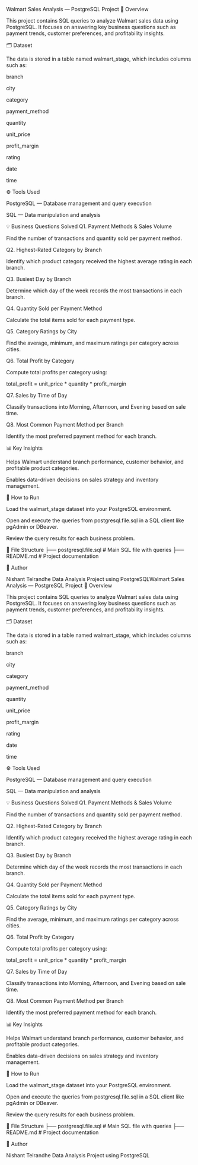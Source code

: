Walmart Sales Analysis — PostgreSQL Project
📘 Overview

This project contains SQL queries to analyze Walmart sales data using PostgreSQL.
It focuses on answering key business questions such as payment trends, customer preferences, and profitability insights.

🗂️ Dataset

The data is stored in a table named walmart_stage, which includes columns such as:

branch

city

category

payment_method

quantity

unit_price

profit_margin

rating

date

time

⚙️ Tools Used

PostgreSQL — Database management and query execution

SQL — Data manipulation and analysis

💡 Business Questions Solved
Q1. Payment Methods & Sales Volume

Find the number of transactions and quantity sold per payment method.

Q2. Highest-Rated Category by Branch

Identify which product category received the highest average rating in each branch.

Q3. Busiest Day by Branch

Determine which day of the week records the most transactions in each branch.

Q4. Quantity Sold per Payment Method

Calculate the total items sold for each payment type.

Q5. Category Ratings by City

Find the average, minimum, and maximum ratings per category across cities.

Q6. Total Profit by Category

Compute total profits per category using:

total_profit = unit_price * quantity * profit_margin

Q7. Sales by Time of Day

Classify transactions into Morning, Afternoon, and Evening based on sale time.

Q8. Most Common Payment Method per Branch

Identify the most preferred payment method for each branch.

📊 Key Insights

Helps Walmart understand branch performance, customer behavior, and profitable product categories.

Enables data-driven decisions on sales strategy and inventory management.

🚀 How to Run

Load the walmart_stage dataset into your PostgreSQL environment.

Open and execute the queries from postgresql.file.sql in a SQL client like pgAdmin or DBeaver.

Review the query results for each business problem.

📁 File Structure
├── postgresql.file.sql   # Main SQL file with queries
├── README.md             # Project documentation

🧠 Author

Nishant Telrandhe
Data Analysis Project using PostgreSQLWalmart Sales Analysis — PostgreSQL Project
📘 Overview

This project contains SQL queries to analyze Walmart sales data using PostgreSQL.
It focuses on answering key business questions such as payment trends, customer preferences, and profitability insights.

🗂️ Dataset

The data is stored in a table named walmart_stage, which includes columns such as:

branch

city

category

payment_method

quantity

unit_price

profit_margin

rating

date

time

⚙️ Tools Used

PostgreSQL — Database management and query execution

SQL — Data manipulation and analysis

💡 Business Questions Solved
Q1. Payment Methods & Sales Volume

Find the number of transactions and quantity sold per payment method.

Q2. Highest-Rated Category by Branch

Identify which product category received the highest average rating in each branch.

Q3. Busiest Day by Branch

Determine which day of the week records the most transactions in each branch.

Q4. Quantity Sold per Payment Method

Calculate the total items sold for each payment type.

Q5. Category Ratings by City

Find the average, minimum, and maximum ratings per category across cities.

Q6. Total Profit by Category

Compute total profits per category using:

total_profit = unit_price * quantity * profit_margin

Q7. Sales by Time of Day

Classify transactions into Morning, Afternoon, and Evening based on sale time.

Q8. Most Common Payment Method per Branch

Identify the most preferred payment method for each branch.

📊 Key Insights

Helps Walmart understand branch performance, customer behavior, and profitable product categories.

Enables data-driven decisions on sales strategy and inventory management.

🚀 How to Run

Load the walmart_stage dataset into your PostgreSQL environment.

Open and execute the queries from postgresql.file.sql in a SQL client like pgAdmin or DBeaver.

Review the query results for each business problem.

📁 File Structure
├── postgresql.file.sql   # Main SQL file with queries
├── README.md             # Project documentation

🧠 Author

Nishant Telrandhe
Data Analysis Project using PostgreSQL
